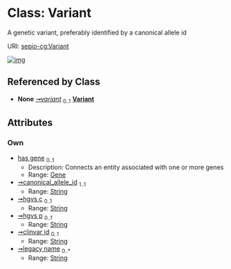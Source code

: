 
# Class: Variant


A genetic variant, preferably identified by a canonical allele id

URI: [sepio-cg:Variant](http://purl.obolibrary.org/obo/SEPIOCG_Variant)


[![img](https://yuml.me/diagram/nofunky;dir:TB/class/[Gene],[Gene]<has%20gene%200..1-++[Variant&#124;canonical_allele_id:string;hgvs_c:string%20%3F;hgvs_p:string%20%3F;clinvar_id:string%20%3F;legacy_name:string%20*],[FunctionalAssayResult]-%20variant%200..1>[Variant],[FunctionalAssayResult])](https://yuml.me/diagram/nofunky;dir:TB/class/[Gene],[Gene]<has%20gene%200..1-++[Variant&#124;canonical_allele_id:string;hgvs_c:string%20%3F;hgvs_p:string%20%3F;clinvar_id:string%20%3F;legacy_name:string%20*],[FunctionalAssayResult]-%20variant%200..1>[Variant],[FunctionalAssayResult])

## Referenced by Class

 *  **None** *[➞variant](functionalAssayResult__variant.md)*  <sub>0..1</sub>  **[Variant](Variant.md)**

## Attributes


### Own

 * [has gene](has_gene.md)  <sub>0..1</sub>
     * Description: Connects an entity associated with one or more genes
     * Range: [Gene](Gene.md)
 * [➞canonical_allele_id](variant__canonical_allele_id.md)  <sub>1..1</sub>
     * Range: [String](types/String.md)
 * [➞hgvs c](variant__hgvs_c.md)  <sub>0..1</sub>
     * Range: [String](types/String.md)
 * [➞hgvs p](variant__hgvs_p.md)  <sub>0..1</sub>
     * Range: [String](types/String.md)
 * [➞clinvar id](variant__clinvar_id.md)  <sub>0..1</sub>
     * Range: [String](types/String.md)
 * [➞legacy name](variant__legacy_name.md)  <sub>0..\*</sub>
     * Range: [String](types/String.md)
